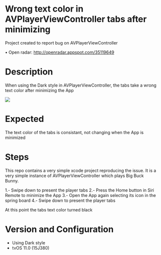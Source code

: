 # Wrong text color in AVPlayerViewController tabs after minimizing

Project created to report bug on AVPlayerViewController

• Open radar: http://openradar.appspot.com/35119649

# Description

When using the Dark style in AVPlayerViewController, the tabs take a wrong text color after minimizing the App

![](preview.gif)

# Expected

The text color of the tabs is consistant, not changing when the App is minimized

# Steps

This repo contains a very simple xcode project reproducing the issue. It is a very simple instance of AVPlayerViewController which plays Big Buck Bunny.

1.- Swipe down to present the player tabs
2.- Press the Home button in Siri Remote to minimize the App
3.- Open the App again selecting its icon in the spring board
4.- Swipe down to present the player tabs

At this point the tabs text color turned black

# Version and Configuration

- Using Dark style
- tvOS 11.0 (15J380)

